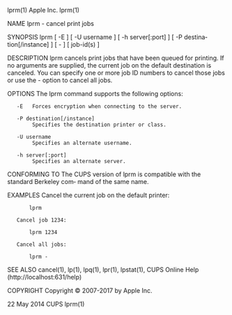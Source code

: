 lprm(1)                           Apple Inc.                          lprm(1)

NAME
       lprm - cancel print jobs

SYNOPSIS
       lprm  [  -E  ]  [  -U  username  ]  [ -h server[:port] ] [ -P destina‐
       tion[/instance] ] [ - ] [ job-id(s) ]

DESCRIPTION
       lprm cancels print jobs that have been queued  for  printing.   If  no
       arguments  are supplied, the current job on the default destination is
       canceled.  You can specify one or more job ID numbers to cancel  those
       jobs or use the - option to cancel all jobs.

OPTIONS
       The lprm command supports the following options:

       -E   Forces encryption when connecting to the server.

       -P destination[/instance]
            Specifies the destination printer or class.

       -U username
            Specifies an alternate username.

       -h server[:port]
            Specifies an alternate server.

CONFORMING TO
       The CUPS version of lprm is compatible with the standard Berkeley com‐
       mand of the same name.

EXAMPLES
       Cancel the current job on the default printer:

           lprm

       Cancel job 1234:

           lprm 1234

       Cancel all jobs:

           lprm -

SEE ALSO
       cancel(1),  lp(1),  lpq(1),  lpr(1),  lpstat(1),  CUPS   Online   Help
       (http://localhost:631/help)

COPYRIGHT
       Copyright © 2007-2017 by Apple Inc.

22 May 2014                          CUPS                             lprm(1)
